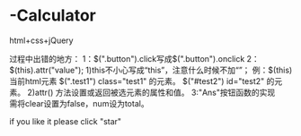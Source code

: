 # -Calculator
html+css+jQuery

过程中出错的地方：
  1：$(".button").click写成$(".button").onclick
  2：$(this).attr("value");
     1)this不小心写成“this”，注意什么时候不加“”；
        例：$(this)当前html元素
          $(".test1") class="test1" 的元素。
          $("#test2") id="test2" 的元素。
     2)attr() 方法设置或返回被选元素的属性和值。
  3:"Ans"按钮函数的实现
     需将clear设置为false，num设为total。


if  you like it
please click "star"
